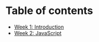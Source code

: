 # Table of contents

* [Week 1: Introduction](README.md)
* [Week 2: JavaScript](week-2-javascript.md)

